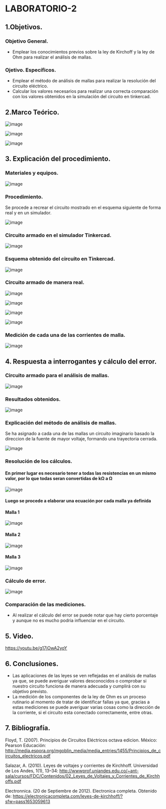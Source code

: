 # LABORATORIO-2

## 1.Objetivos.
### Objetivo General.
- Emplear los conocimientos previos sobre la ley de Kirchoff y la ley de Ohm para realizar el análisis de mallas.
### Ojetivo. Específicos.
- Emplear el método de análisis de mallas para realizar la resolución del circuito eléctrico.
- Calcular los valores necesarios para realizar una correcta comparación con los valores obtenidos en la simulación del circuito en tinkercad.
## 2.Marco Teórico.
![image](https://user-images.githubusercontent.com/105740772/170617161-fa61e37b-1293-41e7-98ad-278562f9ed7a.png)

![image](https://user-images.githubusercontent.com/105740772/170615508-ed7fd9b7-f791-4615-ac35-e40583015d71.png)

![image](https://user-images.githubusercontent.com/105740772/170619919-05650a50-4736-4ffd-aec2-0b926f1b5667.png)

## 3. Explicación del procedimiento.
### Materiales y equipos.
![image](https://user-images.githubusercontent.com/105740772/170617367-4b509dd7-86e8-47b3-a387-2f1a90dcd510.png)

### Procedimiento.
Se procede a recrear el circuito mostrado en el esquema siguiente de forma real y en un simulador.

![image](https://user-images.githubusercontent.com/105740772/170612160-379a90b4-4e91-4409-944d-7cb72a7bbf8a.png)

### Circuito armado en el simulador Tinkercad.

![image](https://user-images.githubusercontent.com/105740772/170612559-f143ea89-53c1-4dc6-ba02-f99bfa11544c.png)

### Esquema obtenido del circuito en Tinkercad.

![image](https://user-images.githubusercontent.com/105740772/170612710-2f677fa2-7229-4c7c-830c-09d56b9b2570.png)

### Circuito armado de manera real.

![image](https://user-images.githubusercontent.com/105740772/170724486-6ed63c53-432b-4bd9-beca-5ec25e376163.png)

![image](https://user-images.githubusercontent.com/105740772/170724522-fa73e8ac-ad50-4a53-a7af-467db753c923.png)

![image](https://user-images.githubusercontent.com/105740772/171230196-a3a467d7-037c-4b7f-8b3f-4784defc85bc.png)

![image](https://user-images.githubusercontent.com/105740772/171230223-a9eebf71-3914-4573-b3ee-019ebd1f63ec.png)

### Medición de cada una de las corrientes de malla.

![image](https://user-images.githubusercontent.com/105740772/170614398-7c3aba59-e8ae-47f5-bea5-4cc0b098d924.png)

## 4. Respuesta a interrogantes y cálculo del error.
### Circuito armado para el análisis de mallas.

![image](https://user-images.githubusercontent.com/105740772/170614602-c2541e82-332f-4507-b7f3-428962410d9f.png)

### Resultados obtenidos.

![image](https://user-images.githubusercontent.com/105740772/171228469-e81dac1c-7176-49e9-af6d-efa0bbb7ee53.png)

### Explicación del método de análisis de mallas.
Se ha asignado a cada una de las mallas un circuito imaginario basado la direccion de la fuente de mayor voltaje, formando una trayectoria cerrada.

![image](https://user-images.githubusercontent.com/105740772/170724411-295d612f-2038-455e-9559-d86f374dab71.png)

### Resolución de los cálculos.

#### En primer lugar es necesario tener a todas las resistencias en un mismo valor, por lo que todas seran convertidas de kΩ a Ω

![image](https://user-images.githubusercontent.com/105740772/170726644-d3a4f1de-dcd6-4d9b-a5e3-cd350b254fe6.png)

#### Luego se procede a elaborar una ecuación por cada malla ya definida

#### Malla 1

![image](https://user-images.githubusercontent.com/105740772/171200451-93fc128d-afa0-4165-80fe-c80437d24d0d.png)

#### Malla 2

![image](https://user-images.githubusercontent.com/105740772/171219210-1c4b7db9-fbc4-4780-8410-069197af9ef6.png)

#### Malla 3

![image](https://user-images.githubusercontent.com/105740772/171199927-da94b917-e956-45a1-803d-2c5c978eb9de.png)

### Cálculo de error.

![image](https://user-images.githubusercontent.com/105740772/171227980-3791039e-e7bc-497b-a206-7d535e23372f.png)

### Comparación de las mediciones.
- Al realizar el cálculo del error se puede notar que hay cierto porcentaje y aunque no es mucho podria influenciar en el circuito.
 
## 5. Video.

https://youtu.be/g17jOwA2yoY

## 6. Conclusiones.
- Las aplicaciones de las leyes se ven reflejadas en el análisis de mallas ya que, se puede averiguar valores desconocidos o comprobar si nuestro circuito funciona de manera adecuada y cumplirá con su objetivo previsto.
- La medición de los componentes de la ley de Ohm es un proceso rutinario al momento de tratar de identificar fallas ya que, gracias a estas mediciones se puede averiguar varias cosas como la dirección de la corriente, si el circuito esta conectado correctamente, entre otras.

## 7. Bibliografía.
Floyd, T. (2007). Principios de Circuitos Eléctricos octava edicion. México: Pearson Educación: http://media.espora.org/mgoblin_media/media_entries/1455/Principios_de_circuitos_electricos.pdf

Salazar, A. (2010). Leyes de voltajes y corrientes de Kirchhoff. Universidad de Los Andes, 1(1), 13–34: http://wwwprof.uniandes.edu.co/~ant-sala/cursos/FDC/Contenidos/02_Leyes_de_Voltajes_y_Corrientes_de_Kirchhoffs.pdf

Electronnica. (20 de Septiembre de 2012). Electronica completa. Obtenido de: https://electronicacompleta.com/leyes-de-kirchhoff/?sfw=pass1653059613
